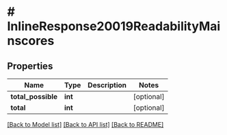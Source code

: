 # # InlineResponse20019ReadabilityMainscores

## Properties

Name | Type | Description | Notes
------------ | ------------- | ------------- | -------------
**total_possible** | **int** |  | [optional]
**total** | **int** |  | [optional]

[[Back to Model list]](../../README.md#models) [[Back to API list]](../../README.md#endpoints) [[Back to README]](../../README.md)
